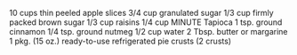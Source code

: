 10 cups thin peeled apple slices
 3/4 cup granulated sugar
 1/3 cup firmly packed brown sugar
 1/3 cup raisins
 1/4 cup MINUTE Tapioca
 1 tsp. ground cinnamon
 1/4 tsp. ground nutmeg
 1/2 cup water
 2 Tbsp. butter or margarine
 1 pkg. (15 oz.) ready-to-use refrigerated pie crusts (2 crusts)